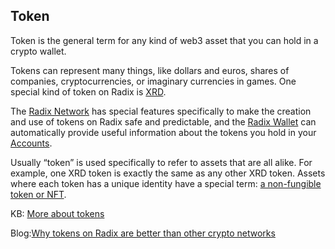 ## Token

Token is the general term for any kind of web3 asset that you can hold in a crypto wallet.

Tokens can represent many things, like dollars and euros, shares of companies, cryptocurrencies, or imaginary currencies in games. One special kind of token on Radix is [XRD](?glossaryAnchor=xrd).

The [Radix Network](?glossaryAnchor=radixnetwork) has special features specifically to make the creation and use of tokens on Radix safe and predictable, and the [Radix Wallet](?glossaryAnchor=radixwallet) can automatically provide useful information about the tokens you hold in your [Accounts](?glossaryAnchor=accounts).

Usually “token” is used specifically to refer to assets that are all alike. For example, one XRD token is exactly the same as any other XRD token. Assets where each token has a unique identity have a special term: [a non-fungible token or NFT](?glossaryAnchor=nfts).

KB: [More about tokens](https://learn.radixdlt.com/article/what-is-a-token)

Blog:[Why tokens on Radix are better than other crypto networks](https://www.radixdlt.com/blog/its-10pm-do-you-know-where-your-tokens-are)
